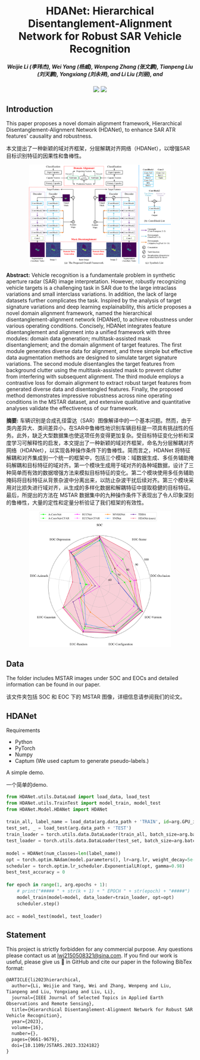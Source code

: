 <h1 align="center"> HDANet: Hierarchical Disentanglement-Alignment Network for Robust SAR Vehicle Recognition </h1> 

<h5 align="center"><em> Weijie Li (李玮杰), Wei Yang (杨威), Wenpeng Zhang (张文鹏), Tianpeng Liu (刘天鹏), Yongxiang (刘永祥), and Li Liu (刘丽), and  </em></h5>

<p align="center">
<a href="https://arxiv.org/abs/2304.03550"><img src="https://img.shields.io/badge/Paper-arxiv-red"></a>
<a href="https://ieeexplore.ieee.org/document/10283916"><img src="https://img.shields.io/badge/Paper-IEEE%20J-STARS-red"></a>
</p>

## Introduction

This paper proposes a novel domain alignment framework, Hierarchical Disentanglement-Alignment Network (HDANet), to enhance SAR ATR features' causality and robustness. 

本文提出了一种新颖的域对齐框架，分层解耦对齐网络（HDANet），以增强SAR目标识别特征的因果性和鲁棒性。

<figure>
<div align="center">
<img src=example/fig_framework.png width="90%">
</div>
</figure>

**Abstract:** Vehicle recognition is a fundamentale problem in synthetic aperture radar (SAR) image interpretation. However, robustly recognizing vehicle targets is a challenging task in SAR due to the large intraclass variations and small interclass variations. In addition, the lack of large datasets further complicates the task. Inspired by the analysis of target signature variations and deep learning explainability, this article proposes a novel domain alignment framework, named the hierarchical disentanglement-alignment network (HDANet), to achieve robustness under various operating conditions. Concisely, HDANet integrates feature disentanglement and alignment into a unified framework with three modules: domain data generation; multitask-assisted mask disentanglement; and the domain alignment of target features. The first module generates diverse data for alignment, and three simple but effective data augmentation methods are designed to simulate target signature variations. The second module disentangles the target features from background clutter using the multitask-assisted mask to prevent clutter from interfering with subsequent alignment. The third module employs a contrastive loss for domain alignment to extract robust target features from generated diverse data and disentangled features. Finally, the proposed method demonstrates impressive robustness across nine operating conditions in the MSTAR dataset, and extensive qualitative and quantitative analyses validate the effectiveness of our framework. 

**摘要:** 车辆识别是合成孔径雷达（SAR）图像解译中的一个基本问题。然而，由于类内差异大、类间差异小，在SAR中鲁棒性地识别车辆目标是一项具有挑战性的任务。此外，缺乏大型数据集也使这项任务变得更加复杂。受目标特征变化分析和深度学习可解释性的启发，本文提出了一种新颖的域对齐框架，命名为分层解耦对齐网络（HDANet），以实现各种操作条件下的鲁棒性。简而言之，HDANet 将特征解耦和对齐集成到一个统一的框架中，包括三个模块：域数据生成、多任务辅助掩码解耦和目标特征的域对齐。第一个模块生成用于域对齐的各种域数据，设计了三种简单而有效的数据增强方法来模拟目标特征的变化。第二个模块使用多任务辅助掩码将目标特征从背景杂波中分离出来，以防止杂波干扰后续对齐。第三个模块采用对比损失进行域对齐，从生成的多样化数据和解耦特征中提取稳健的目标特征。最后，所提出的方法在 MSTAR 数据集中的九种操作条件下表现出了令人印象深刻的鲁棒性，大量的定性和定量分析验证了我们框架的有效性。

<figure>
<div align="center">
<img src=example/fig_radarmap.png width="90%">
</div>
</figure>

## Data
The folder includes MSTAR images under SOC and EOCs and detailed information can be found in our paper. 

该文件夹包括 SOC 和 EOC 下的 MSTAR 图像，详细信息请参阅我们的论文。

## HDANet
Requirements
- Python 
- PyTorch 
- Numpy
- Captum (We used captum to generate pseudo-labels.)

A simple demo.

一个简单的demo.

```python
from HDANet.utils.DataLoad import load_data, load_test
from HDANet.utils.TrainTest import model_train, model_test
from HDANet.Model.HDANet import HDANet

train_all, label_name = load_data(arg.data_path + 'TRAIN', id=arg.GPU_ids)
test_set, _ = load_test(arg.data_path + 'TEST')
train_loader = torch.utils.data.DataLoader(train_all, batch_size=arg.batch_size, shuffle=True)
test_loader = torch.utils.data.DataLoader(test_set, batch_size=arg.batch_size, shuffle=False)

model = HDANet(num_classes=len(label_name))
opt = torch.optim.NAdam(model.parameters(), lr=arg.lr, weight_decay=5e-4)
scheduler = torch.optim.lr_scheduler.ExponentialLR(opt, gamma=0.98)
best_test_accuracy = 0

for epoch in range(1, arg.epochs + 1):
    # print("##### " + str(k + 1) + " EPOCH " + str(epoch) + "#####")
    model_train(model=model, data_loader=train_loader, opt=opt)
    scheduler.step()

acc = model_test(model, test_loader)
```

## Statement

This project is strictly forbidden for any commercial purpose. Any questions please contact us at lwj2150508321@sina.com. 
If you find our work is useful, please give us 🌟 in GitHub and cite our paper in the following BibTex format:

```
@ARTICLE{li2023hierarchical,
  author={Li, Weijie and Yang, Wei and Zhang, Wenpeng and Liu, Tianpeng and Liu, Yongxiang and Liu, Li},
  journal={IEEE Journal of Selected Topics in Applied Earth Observations and Remote Sensing}, 
  title={Hierarchical Disentanglement-Alignment Network for Robust SAR Vehicle Recognition}, 
  year={2023},
  volume={16},
  number={},
  pages={9661-9679},
  doi={10.1109/JSTARS.2023.3324182}
}

```
